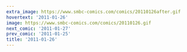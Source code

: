 ```yaml
---
extra_image: https://www.smbc-comics.com/comics/20110126after.gif
hovertext: '2011-01-26'
image: https://www.smbc-comics.com/comics/20110126.gif
next_comic: '2011-01-27'
prev_comic: '2011-01-25'
title: '2011-01-26'
---
```


